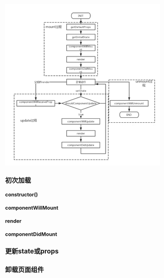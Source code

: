 ![image-20231031102842349](images/image-20231031102842349.png)

## 初次加载 

### constructor()

### componentWillMount

### render

### componentDidMount

## 更新state或props

## 卸载页面组件



















